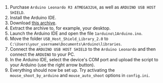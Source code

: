 1. Purchase `Arduino Leonardo R3 ATMEGA32U4`, as well as `ARDUINO USB HOST SHIELD`.
2. Install the Arduino IDE.
3. Download [this archive](https://disk.yandex.ru/d/TBDsqhKlMqs4_w).
4. Extract the archive to, for example, your desktop.
5. Launch the Arduino IDE and open the file `1arduino\1Arduino.ino`.
6. Move the folder `USB_Host_Shield_Library_2.0` to `C:\Users\your_username\Documents\Arduino\libraries`.
7. Connect the `ARDUINO USB HOST SHIELD` to the `Arduino Leonardo` and then connect the `ARDUINO` to your PC.
8. In the Arduino IDE, select the device's COM port and upload the script to your Arduino (use the right arrow button).
9. Everything should now be set up. Try activating the `mouse_shoot_by_arduino` and `mouse_auto_shoot` options in `config.ini`.